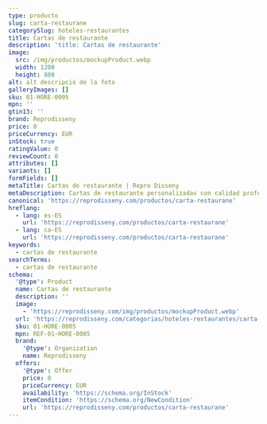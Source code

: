 ```yaml
---
type: producto
slug: carta-restaurane
categorySlug: hoteles-restaurantes
title: Cartas de restaurante
description: 'title: Cartas de restaurante'
image:
  src: /img/productos/mockupProduct.webp
  width: 1200
  height: 800
alt: alt descripció de la foto
galleryImages: []
sku: 01-HORE-0005
mpn: ''
gtin13: ''
brand: Reprodisseny
price: 0
priceCurrency: EUR
inStock: true
ratingValue: 0
reviewCount: 0
attributes: []
variants: []
formFields: []
metaTitle: Cartas de restaurante | Repro Disseny
metaDescription: Cartas de restaurante personalizadas con calidad profesional en Cataluña.
canonical: 'https://reprodisseny.com/productos/carta-restaurane'
hreflang:
  - lang: es-ES
    url: 'https://reprodisseny.com/productos/carta-restaurane'
  - lang: ca-ES
    url: 'https://reprodisseny.com/productos/carta-restaurane'
keywords:
  - cartas de restaurante
searchTerms:
  - cartas de restaurante
schema:
  '@type': Product
  name: Cartas de restaurante
  description: ''
  image:
    - 'https://reprodisseny.com/img/productos/mockupProduct.webp'
  url: 'https://reprodisseny.com/categorias/hoteles-restaurantes/carta-restaurane'
  sku: 01-HORE-0005
  mpn: REF-01-HORE-0005
  brand:
    '@type': Organization
    name: Reprodisseny
  offers:
    '@type': Offer
    price: 0
    priceCurrency: EUR
    availability: 'https://schema.org/InStock'
    itemCondition: 'https://schema.org/NewCondition'
    url: 'https://reprodisseny.com/productos/carta-restaurane'
---
```


